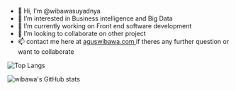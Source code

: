 - 👋 Hi, I’m @wibawasuyadnya
- 👀 I’m interested in Business intelligence and Big Data
- 🌱 I’m currently working on Front end software development 
- 💞️ I’m looking to collaborate on other project
- 📫 contact me here at <a target="_blank" href="https://aguswibawa.com"> aguswibawa.com </a> if theres any further question or want to collaborate

<!---
wibawasuyadnya/wibawasuyadnya is a ✨ special ✨ repository because its `README.md` (this file) appears on your GitHub profile.
You can click the Preview link to take a look at your changes.
--->
  
![Top Langs](https://github-readme-stats.vercel.app/api/top-langs/?username=wibawasuyadnya&layout=compact) 
  
![wibawa's GitHub stats](https://github-readme-stats.vercel.app/api?username=wibawasuyadnya&layout=compact)
